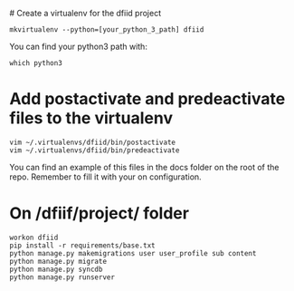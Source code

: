 # Create a virtualenv for the dfiid project

```
mkvirtualenv --python=[your_python_3_path] dfiid
```

You can find your python3 path with:

```
which python3
```


# Add postactivate and predeactivate files to the virtualenv 

```
vim ~/.virtualenvs/dfiid/bin/postactivate
vim ~/.virtualenvs/dfiid/bin/predeactivate
```

You can find an example of this files in the docs folder on the root of the repo.
Remember to fill it with your on configuration.


# On /dfiif/project/ folder

```
workon dfiid
pip install -r requirements/base.txt
python manage.py makemigrations user user_profile sub content
python manage.py migrate
python manage.py syncdb
python manage.py runserver
```